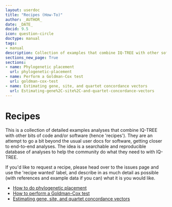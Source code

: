 ```yaml
---
layout: userdoc
title: "Recipes (How-To)"
author: _AUTHOR_
date: _DATE_
docid: 9.5
icon: question-circle
doctype: manual
tags:
- manual
description: Collection of examples that combine IQ-TREE with other software.
sections_new_page: True
sections:
- name: Phylogenetic placement
  url: phylogenetic-placement
- name: Perform a Goldman-Cox test 
  url: goldman-cox-test
- name: Estimating gene, site, and quartet concordance vectors 
  url: Estimating-gene%2C-site%2C-and-quartet-concordance-vectors
---
```


# Recipes

This is a collection of detailed examples analyses that combine IQ-TREE with other bits of code and/or software (hence 'recipes'). They are an attempt to go a bit beyond the usual user docs for software, getting closer to end-to-end analyses. The idea is a searchable and reproducible database of analyses to help the community do what they need to with IQ-TREE.

If you'd like to request a recipe, please head over to the issues page and use the 'recipe wanted' label, and describe in as much detail as possible (with references and example data if you can) what it is you would like.

* [How to do phylogenetic placement](phylogenetic-placement)
* [How to perform a Goldman-Cox test](goldman-cox-test)
* [Estimating gene, site, and quartet concordance vectors](Estimating-gene%2C-site%2C-and-quartet-concordance-vectors)
